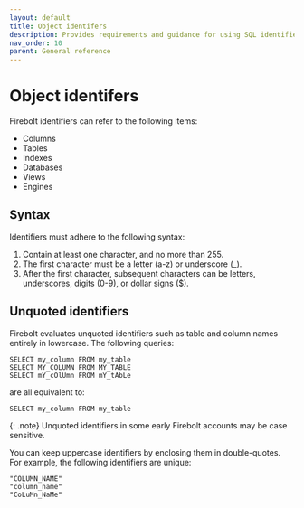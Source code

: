 ```yaml
---
layout: default
title: Object identifers
description: Provides requirements and guidance for using SQL identifiers with Firebolt.
nav_order: 10
parent: General reference
---
```


# Object identifers

Firebolt identifiers can refer to the following items:

* Columns
* Tables
* Indexes
* Databases
* Views
* Engines

## Syntax

Identifiers must adhere to the following syntax:

1. Contain at least one character, and no more than 255.
2. The first character must be a letter (a-z) or underscore (_).
3. After the first character, subsequent characters can be letters, underscores, digits (0-9), or dollar signs ($).

## Unquoted identifiers

Firebolt evaluates unquoted identifiers such as table and column names entirely in lowercase. The following queries:

```
SELECT my_column FROM my_table
SELECT MY_COLUMN FROM MY_TABLE
SELECT mY_cOlUmn FROM mY_tAbLe
```

are all equivalent to:

```
SELECT my_column FROM my_table
```

{: .note}
Unquoted identifiers in some early Firebolt accounts may be case sensitive.


You can keep uppercase identifiers by enclosing them in double-quotes. For example, the following identifiers are unique:

```
"COLUMN_NAME"
"column_name"
"CoLuMn_NaMe"
```
